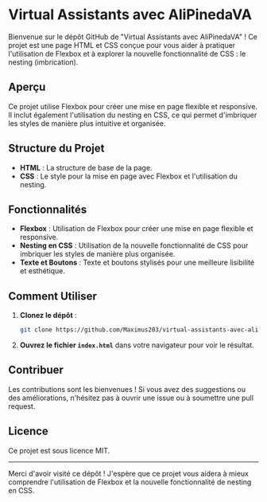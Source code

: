 # Virtual Assistants avec AliPinedaVA

Bienvenue sur le dépôt GitHub de "Virtual Assistants avec AliPinedaVA" ! Ce projet est une page HTML et CSS conçue pour vous aider à pratiquer l'utilisation de Flexbox et à explorer la nouvelle fonctionnalité de CSS : le nesting (imbrication).

## Aperçu

Ce projet utilise Flexbox pour créer une mise en page flexible et responsive. Il inclut également l'utilisation du nesting en CSS, ce qui permet d'imbriquer les styles de manière plus intuitive et organisée.

## Structure du Projet

- **HTML** : La structure de base de la page.
- **CSS** : Le style pour la mise en page avec Flexbox et l'utilisation du nesting.

## Fonctionnalités

- **Flexbox** : Utilisation de Flexbox pour créer une mise en page flexible et responsive.
- **Nesting en CSS** : Utilisation de la nouvelle fonctionnalité de CSS pour imbriquer les styles de manière plus organisée.
- **Texte et Boutons** : Texte et boutons stylisés pour une meilleure lisibilité et esthétique.

## Comment Utiliser

1. **Clonez le dépôt** :
   ```bash
   git clone https://github.com/Maximus203/virtual-assistants-avec-alipinedava
   ```

2. **Ouvrez le fichier `index.html`** dans votre navigateur pour voir le résultat.

## Contribuer

Les contributions sont les bienvenues ! Si vous avez des suggestions ou des améliorations, n'hésitez pas à ouvrir une issue ou à soumettre une pull request.

## Licence

Ce projet est sous licence MIT.

---

Merci d'avoir visité ce dépôt ! J'espère que ce projet vous aidera à mieux comprendre l'utilisation de Flexbox et la nouvelle fonctionnalité de nesting en CSS.